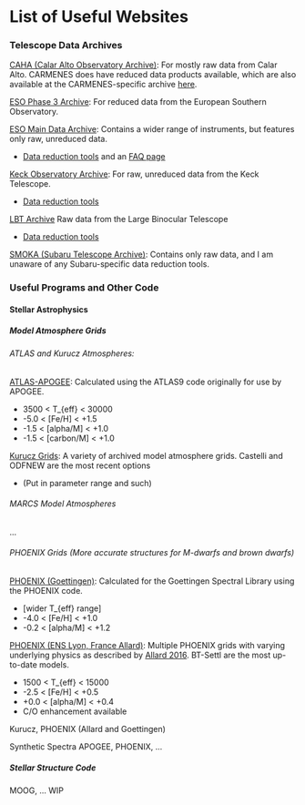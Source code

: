 # List of Useful Websites

### Telescope Data Archives 
[CAHA (Calar Alto Observatory Archive)](http://caha.sdc.cab.inta-csic.es/calto/jsp/searchform.jsp): For mostly raw data from Calar Alto. CARMENES does have reduced data products available, which are also available at the CARMENES-specific archive [here](http://carmenes.cab.inta-csic.es/gto/welcome.action).

[ESO Phase 3 Archive](http://archive.eso.org/wdb/wdb/adp/phase3_main/form): For reduced data from the European Southern Observatory.

[ESO Main Data Archive](http://archive.eso.org/eso/eso_archive_main.html): Contains a wider range of instruments, but features only raw, unreduced data.
- [Data reduction tools](https://www.eso.org/sci/software/pipelines/) and an [FAQ page](https://www.eso.org/sci/data-processing/faq.html)

[Keck Observatory Archive](https://koa.ipac.caltech.edu/cgi-bin/KOA/nph-KOAlogin): For raw, unreduced data from the Keck Telescope.
- [Data reduction tools](https://www2.keck.hawaii.edu/koa/public/drp.html)

[LBT Archive](http://tuc-archiveweb.tucson.lbto.org/) Raw data from the Large Binocular Telescope
- [Data reduction tools](https://sites.google.com/a/lbto.org/science-operations/pipeline)

[SMOKA (Subaru Telescope Archive)](https://smoka.nao.ac.jp/): Contains only raw data, and I am unaware of any Subaru-specific data reduction tools.

### Useful Programs and Other Code

#### Stellar Astrophysics
##### Model Atmosphere Grids
###### ATLAS and Kurucz Atmospheres:

[ATLAS-APOGEE](http://research.iac.es/proyecto/ATLAS-APOGEE/): Calculated using the ATLAS9 code originally for use by APOGEE.
-  3500 < T_{eff} < 30000
-  -5.0 < [Fe/H] < +1.5
-  -1.5 < [alpha/M] < +1.0
-  -1.5 < [carbon/M] < +1.0

[Kurucz Grids](http://kurucz.harvard.edu/grids.html): A variety of archived model atmosphere grids. Castelli and ODFNEW are the most recent options
- (Put in parameter range and such)

###### MARCS Model Atmospheres
...

###### PHOENIX Grids (More accurate structures for M-dwarfs and brown dwarfs)
[PHOENIX (Goettingen)](https://phoenix.astro.physik.uni-goettingen.de/?page_id=109): Calculated for the Goettingen Spectral Library using the PHOENIX code.
- [wider T_{eff} range]
- -4.0 < [Fe/H] < +1.0
- -0.2 < [alpha/M] < +1.2

[PHOENIX (ENS Lyon, France Allard)](https://phoenix.ens-lyon.fr/simulator-jsf22-26/index.faces): Multiple PHOENIX grids with varying underlying physics as described by [Allard 2016](https://ui.adsabs.harvard.edu/abs/2016sf2a.conf..223A/abstract). BT-Settl are the most up-to-date models.
- 1500 < T_{eff} < 15000
- -2.5 < [Fe/H] < +0.5
- +0.0 < [alpha/M] < +0.4
- C/O enhancement available

Kurucz, PHOENIX (Allard and Goettingen)

Synthetic Spectra
APOGEE, PHOENIX, ...

##### Stellar Structure Code
MOOG, ...
WIP
